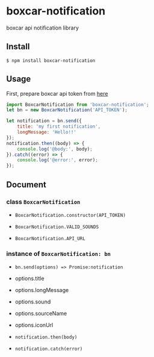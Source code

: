 # boxcar-notification
boxcar api notification library

## Install

`$ npm install boxcar-notification`

## Usage

First, prepare boxcar api token from [here](https://new.boxcar.io/account/edit)

```javascript
import BoxcarNotification from 'boxcar-notification';
let bn = new BoxcarNotification('API_TOKEN');

let notification = bn.send({
    title: 'my first notification',
    longMessage: 'Hello!!'
});
notification.then((body) => {
    console.log('@body:', body);
}).catch((error) => {
    console.log('@error:', error);
});
```

## Document

### class `BoxcarNotification`

+ `BoxcarNotification.constructor(API_TOKEN)`

+ `BoxcarNotification.VALID_SOUNDS`

+ `BoxcarNotification.API_URL`

### instance of `BoxcarNotification: bn`

+ `bn.send(options) => Promise:notification`

 + options.title
 + options.longMessage
 + options.sound
 + options.sourceName
 + options.iconUrl

+ `notification.then(body)`
+ `notification.catch(error)`
